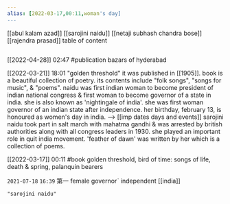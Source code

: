 ```yaml
---
alias: [2022-03-17,00:11,woman's day]
---
```

[[abul kalam azad]] [[sarojini naidu]] [[netaji subhash chandra bose]] [[rajendra prasad]]
table of content
```toc
```

[[2022-04-28]] 02:47
#publication bazars of hyderabad

[[2022-03-21]] 18:01
"golden threshold"
it was published in [[1905]].
book is a beautiful collection of poetry. its contents include "folk songs", "songs for music", & "poems".
naidu was first indian woman to become president of indian national congress & first woman to become governor of a state in india.
she is also known as 'nightingale of india'.
she was first woman governor of an indian state after independence.
her birthday, february 13, is honoured as women's day in india. --> [[imp dates days and events]]
sarojini naidu took part in salt march with mahatma gandhi & was arrested by british authorities along with all congress leaders in 1930.
she played an important role in quit india movement.
'feather of dawn' was written by her which is a collection of poems.

[[2022-03-17]] 00:11
#book golden threshold,
bird of time: songs of life,
death & spring,
palanquin bearers

`2021-07-18`  `16:39`
第一 female governorˋ independent [[india]]
```query 2022-03-17 00:11
"sarojini naidu"
```